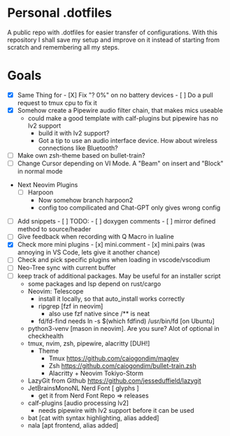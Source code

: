 # Personal .dotfiles
A public repo with .dotfiles for easier transfer of configurations.
With this repository I shall save my setup and improve on it instead of
starting from scratch and remembering all my steps.

# Goals
 - [x] Same Thing for 
        - [X] Fix "? 0%" on no battery devices
        - [ ] Do a pull request to tmux cpu to fix it
- [x] Somehow create a Pipewire audio filter chain, that makes mics useable
    - could make a good template with calf-plugins but pipewire has no lv2 support
        - build it with lv2 support?
        - Got a tip to use an audio interface device. How about wireless connections like Bluetooth?
- [ ] Make own zsh-theme based on bullet-train?
- [ ] Change Cursor depending on VI Mode. A "Beam" on insert and "Block" in normal mode
- Next Neovim Plugins
    - [ ] Harpoon
        - Now somehow branch harpoon2
        - config too compilicated and Chat-GPT only gives wrong config
- [ ] Add snippets
        - [ ] TODO:
        - [ ] doxygen comments
        - [ ] mirror defined method to source/header
- [ ] Give feedback when recording with Q Macro in lualine
- [x] Check more mini plugins
        - [x] mini.comment
        - [x] mini.pairs (was annoying in VS Code, lets give it another chance)
- [ ] Check and pick specific plugins when loading in vscode/vscodium
- [ ] Neo-Tree sync with current buffer
- [ ] keep track of additional packages. May be useful for an installer script
    - some packages and lsp depend on rust/cargo
    - Neovim: Telescope
        - install it locally, so that auto_install works correctly
        - ripgrep [fzf in neovim]
            - also use fzf native since /** is neat
        - fd/fd-find needs ln -s $(which fdfind) /usr/bin/fd [on Ubuntu]
    - python3-venv [mason in neovim]. Are you sure? Alot of optional in checkhealth
    - tmux, nvim, zsh, pipewire, alacritty [DUH!]
        - Theme
            - Tmux https://github.com/caiogondim/maglev
            - Zsh https://github.com/caiogondim/bullet-train.zsh
            - Alacritty + Neovim Tokiyo-Storm
    - LazyGit from Github https://github.com/jesseduffield/lazygit
    - JetBrainsMonoNL Nerd Font [ glyphs ]
        - get it from Nerd Font Repo ⇒ releases
    - calf-plugins [audio processing lv2]
        - needs pipewire with lv2 support before it can be used
    - bat [cat with syntax highlighting, alias added]
    - nala [apt frontend, alias added]
